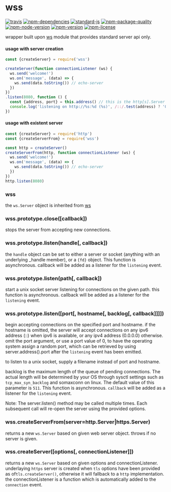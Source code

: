 # wss
[![travis](https://img.shields.io/travis/ivoputzer/wss.svg?style=flat-square)](https://travis-ci.org/ivoputzer/wss) [![npm-dependencies](https://img.shields.io/badge/dependencies-none-blue.svg?style=flat-square&colorB=44CC11)](package.json) [![standard-js](https://img.shields.io/badge/coding%20style-standard-brightgreen.svg?style=flat-square)](http://standardjs.com/) [![npm-package-quality](http://npm.packagequality.com/shield/wss.svg?style=flat-square&colorB=44CC11)](http://packagequality.com/#?package=wss) [![npm-node-version](https://img.shields.io/badge/node-6%2B-blue.svg?style=flat-square)](https://nodejs.org/docs/v6.0.0/api) [![npm-version](https://img.shields.io/npm/v/wss.svg?style=flat-square&colorB=007EC6)](https://www.npmjs.com/package/wss) [![npm-license](https://img.shields.io/npm/l/wss.svg?style=flat-square&colorB=007EC6)](https://spdx.org/licenses/MIT)

wrapper built upon [ws](https://www.npmjs.org/package/ws) module that provides standard server api only.

#### usage with server creation

```javascript
const {createServer} = require('wss')

createServer(function connectionListener (ws) {
  ws.send('welcome!')
  ws.on('message', (data) => {
    ws.send(data.toString()) // echo-server
  })
})
.listen(8080, function () {
  const {address, port} = this.address() // this is the http[s].Server
  console.log('listening on http://%s:%d (%s)', /::/.test(address) ? '0.0.0.0' : address, port)
})
```

#### usage with existent server
```javascript
const {createServer} = require('http')
const {createServerFrom} = require('wss')

const http = createServer()
createServerFrom(http, function connectionListener (ws) {
  ws.send('welcome!')
  ws.on('message', (data) => {
    ws.send(data.toString()) // echo-server
  })
})
http.listen(8080)
```

### wss
the `ws.Server` object is inherited from [ws](http://npmjs.org/ws)

### wss.prototype.close([callback])
stops the server from accepting new connections.

### wss.prototype.listen(handle[, callback])
the `handle` object can be set to either a server or socket (anything with an underlying _handle member), or a `{fd}` object. This function is asynchronous. callback will be added as a listener for the `listening` event.

### wss.prototype.listen(path[, callback])
start a unix socket server listening for connections on the given path. this function is asynchronous. callback will be added as a listener for the `listening` event.

### wss.prototype.listen([port[, hostname[, backlog[, callback]]]])
begin accepting connections on the specified port and hostname. if the hostname is omitted, the server will accept connections on any ipv6 address (::) when ipv6 is available, or any ipv4 address (0.0.0.0) otherwise. omit the port argument, or use a port value of 0, to have the operating system assign a random port, which can be retrieved by using server.address().port after the `listening` event has been emitted.

to listen to a unix socket, supply a filename instead of port and hostname.

backlog is the maximum length of the queue of pending connections. The actual length will be determined by your OS through sysctl settings such as `tcp_max_syn_backlog` and somaxconn on linux. The default value of this parameter is `511`. This function is asynchronous. `callback` will be added as a listener for the `listening` event.

Note: The server.listen() method may be called multiple times. Each subsequent call will re-open the server using the provided options.

### wss.createServerFrom(server=http.Server|https.Server)
returns a new `ws.Server` based on given web server object.
throws if no server is given.

### wss.createServer([options[, connectionListener]])
returns a new `ws.Server` based on given options and connectionListener. underlaying `https` server is created when `tls` options have been provided as of`tls.createServer()`, otherwise it will fallback to a `http` implementation. the connectionListener is a function which is automatically added to the `connection` event.
